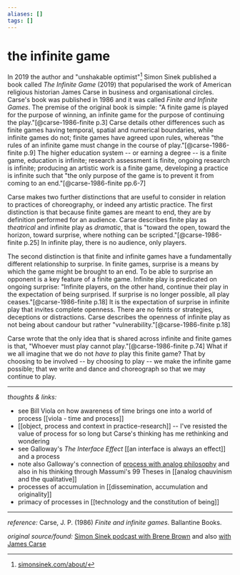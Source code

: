 ```yaml
---
aliases: []
tags: []
---
```


# the infinite game

In 2019 the author and "unshakable optimist"[^ss] Simon Sinek published a book called _The Infinite Game_ (2019) that popularised the work of American religious historian James Carse in business and organisational circles. Carse's book was published in 1986 and it was called _Finite and Infinite Games_. The premise of the original book is simple: "A finite game is played for the purpose of winning, an infinite game for the purpose of continuing the play."[@carse-1986-finite p.3] Carse details other differences such as finite games having temporal, spatial and numerical boundaries, while infinite games do not; finite games have agreed upon rules, whereas "the rules of an infinite game must change in the course of play."[@carse-1986-finite p.9] The higher education system -- or earning a degree -- is a finite game, education is infinite; research assessment is finite, ongoing research is infinite; producing an artistic work is a finite game, developing a practice is infinite such that "the only purpose of the game is to prevent it from coming to an end."[@carse-1986-finite pp.6-7]

[^ss]: [simonsinek.com/about/](https://simonsinek.com/about/)

Carse makes two further distinctions that are useful to consider in relation to practices of choreography, or indeed any artistic practice. The first distinction is that because finite games are meant to end, they are by definition performed for an audience. Carse describes finite play as _theatrical_ and infinite play as _dramatic_, that is "toward the open, toward the horizon, toward surprise, where nothing can be scripted."[@carse-1986-finite p.25] In infinite play, there is no audience, only players.

The second distinction is that finite and infinite games have a fundamentally different relationship to surprise. In finite games, surprise is a means by which the game might be brought to an end. To be able to surprise an opponent is a key feature of a finite game. Infinite play is predicated on ongoing surprise: "Infinite players, on the other hand, continue their play in the expectation of being surprised. If surprise is no longer possible, all play ceases."[@carse-1986-finite p.18] It is the expectation of surprise in infinite play that invites complete openness. There are no feints or strategies, deceptions or distractions. Carse describes the openness of infinite play as not being about candour but rather "vulnerability."[@carse-1986-finite p.18]

Carse wrote that the only idea that is shared across infinite and finite games is that, "Whoever must play cannot play."[@carse-1986-finite p.74] What if we all imagine that we do not _have to_ play this finite game? That by choosing to be involved -- by choosing to play -- we make the infinite game possible; that we write and dance and choreograph so that we may continue to play.

---

_thoughts & links:_

- see Bill Viola on how awareness of time brings one into a world of process [[viola - time and process]]
- [[object, process and context in practice-research]] -- I've resisted the value of process for so long but Carse's thinking has me rethinking and wondering
- see Galloway's _The Interface Effect_ [[an interface is always an effect]] and a process
- note also Galloway's connection of [process with analog philosophy](http://cultureandcommunication.org/galloway/how-to-spot-an-analog-philosopher) and also in his thinking through Massumi's 99 Theses in [[analog chauvinism and the qualitative]]
- processes of accumulation in [[dissemination, accumulation and originality]]
- primacy of processes in [[technology and the constitution of being]]

---

_reference:_ Carse, J. P. (1986) _Finite and infinite games_. Ballantine Books.

_original source/found:_ [Simon Sinek podcast with Brene Brown](https://simonsinek.com/discover/episode-27-the-one-with-brene-brown/) and also [with James Carse](https://simonsinek.com/discover/episode-24-the-infinite-game-with-dr-james-carse/)
